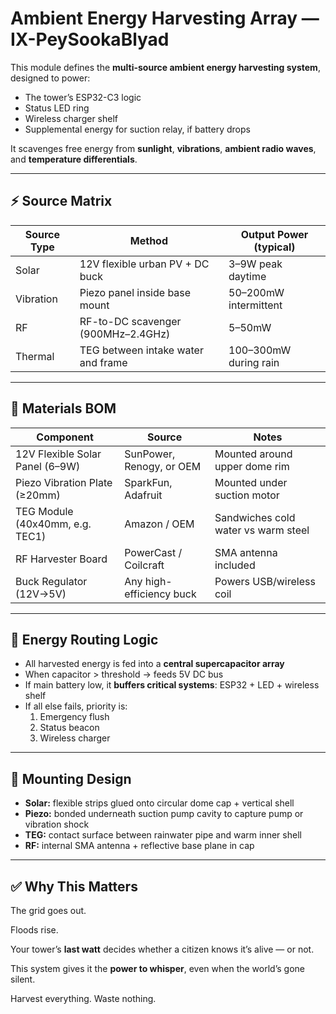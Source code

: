 # Ambient Energy Harvesting Array — IX-PeySookaBlyad

This module defines the **multi-source ambient energy harvesting system**, designed to power:

- The tower’s ESP32-C3 logic
- Status LED ring
- Wireless charger shelf
- Supplemental energy for suction relay, if battery drops

It scavenges free energy from **sunlight**, **vibrations**, **ambient radio waves**, and **temperature differentials**.

---

## ⚡ Source Matrix

| Source Type      | Method                              | Output Power (typical)         |
|------------------|-------------------------------------|-------------------------------|
| Solar            | 12V flexible urban PV + DC buck     | 3–9W peak daytime             |
| Vibration        | Piezo panel inside base mount       | 50–200mW intermittent         |
| RF               | RF-to-DC scavenger (900MHz–2.4GHz)  | 5–50mW                         |
| Thermal          | TEG between intake water and frame  | 100–300mW during rain         |

---

## 🔩 Materials BOM

| Component                         | Source                   | Notes                          |
|----------------------------------|--------------------------|--------------------------------|
| 12V Flexible Solar Panel (6–9W)  | SunPower, Renogy, or OEM | Mounted around upper dome rim |
| Piezo Vibration Plate (≥20mm)    | SparkFun, Adafruit       | Mounted under suction motor   |
| TEG Module (40x40mm, e.g. TEC1)  | Amazon / OEM             | Sandwiches cold water vs warm steel |
| RF Harvester Board               | PowerCast / Coilcraft    | SMA antenna included          |
| Buck Regulator (12V→5V)          | Any high-efficiency buck | Powers USB/wireless coil      |

---

## 🔋 Energy Routing Logic

- All harvested energy is fed into a **central supercapacitor array**
- When capacitor > threshold → feeds 5V DC bus  
- If main battery low, it **buffers critical systems**: ESP32 + LED + wireless shelf  
- If all else fails, priority is:
  1. Emergency flush  
  2. Status beacon  
  3. Wireless charger  

---

## 🔧 Mounting Design

- **Solar:** flexible strips glued onto circular dome cap + vertical shell  
- **Piezo:** bonded underneath suction pump cavity to capture pump or vibration shock  
- **TEG:** contact surface between rainwater pipe and warm inner shell  
- **RF:** internal SMA antenna + reflective base plane in cap

---

## ✅ Why This Matters

The grid goes out.

Floods rise.

Your tower’s **last watt** decides whether a citizen knows it’s alive — or not.

This system gives it the **power to whisper**, even when the world’s gone silent.

Harvest everything. Waste nothing.
